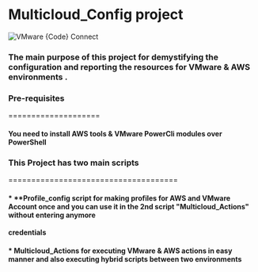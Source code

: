 # Multicloud_Config project

![VMware {Code} Connect](https://pbs.twimg.com/media/Ec0Ww3MXgAApbg-?format=jpg&name=large)


### The main purpose of this project for demystifying the configuration and reporting the resources for VMware & AWS environments .


### Pre-requisites
====================

####    **You need to install AWS tools & VMware PowerCli modules over PowerShell**


### This Project has two main scripts
=====================================

 #### * **Profile_config script for making profiles for AWS and VMware Account once and you can use it in the 2nd script "Multicloud_Actions" without entering anymore  
 **credentials**

 #### * **Multicloud_Actions for executing VMware & AWS actions in easy manner and also executing hybrid scripts between two environments**
